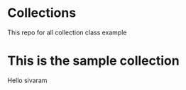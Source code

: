 # Collections
This repo for all collection class example


This is the sample collection
=======
Hello sivaram

